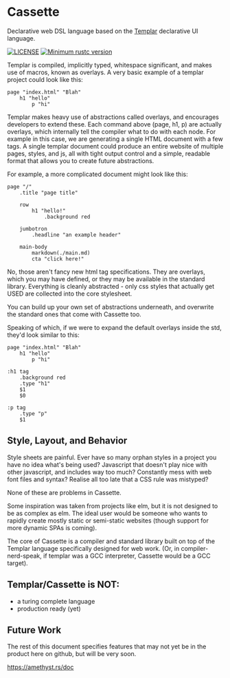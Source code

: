 # Cassette
Declarative web DSL language based on the [Templar](https://github.com/monomadic/templar) declarative UI language.

[![LICENSE](https://img.shields.io/badge/license-MIT-blue.svg)](LICENSE)
[![Minimum rustc version](https://img.shields.io/badge/rustc-1.36.0+-brown.svg)](#rust-version-requirements)

Templar is compiled, implicitly typed, whitespace significant, and makes use of macros, known as overlays. A very basic example of a templar project could look like this:

```haml
page "index.html" "Blah"
    h1 "hello"
        p "hi"
```

Templar makes heavy use of abstractions called overlays, and encourages developers to extend these. Each command above (page, h1, p) are actually overlays, which internally tell the compiler what to do with each node. For example in this case, we are generating a single HTML document with a few tags. A single templar document could produce an entire website of multiple pages, styles, and js, all with tight output control and a simple, readable format that allows you to create future abstractions.

For example, a more complicated document might look like this:

```haml
page "/"
    .title "page title"

    row
        h1 "hello!"
			.background red

    jumbotron
        .headline "an example header"
    
    main-body
        markdown(./main.md)
        cta "click here!"
```

No, those aren't fancy new html tag specifications. They are overlays, which you may have defined, or they may be available in the standard library. Everything is cleanly abstracted - only css styles that actually get USED are collected into the core stylesheet.

You can build up your own set of abstractions underneath, and overwrite the standard ones that come with Cassette too.

Speaking of which, if we were to expand the default overlays inside the std, they'd look similar to this:

```haml
page "index.html" "Blah"
    h1 "hello"
        p "hi"

:h1 tag
    .background red
    .type "h1"
    $1
    $0

:p tag
    .type "p"
    $1
```

## Style, Layout, and Behavior

Style sheets are painful. Ever have so many orphan styles in a project you have no idea what's being used? Javascript that doesn't play nice with other javascript, and includes way too much? Constantly mess with web font files and syntax? Realise all too late that a CSS rule was mistyped?

None of these are problems in Cassette.

Some inspiration was taken from projects like elm, but it is not designed to be as complex as elm. The ideal user would be someone who wants to rapidly create mostly static or semi-static websites (though support for more dynamic SPAs is coming).

The core of Cassette is a compiler and standard library built on top of the Templar language specifically designed for web work. (Or, in compiler-nerd-speak, if templar was a GCC interpreter, Cassette would be a GCC target).

## Templar/Cassette is NOT:

- a turing complete language
- production ready (yet)

## Future Work

The rest of this document specifies features that may not yet be in the product here on github, but will be very soon.



https://amethyst.rs/doc

